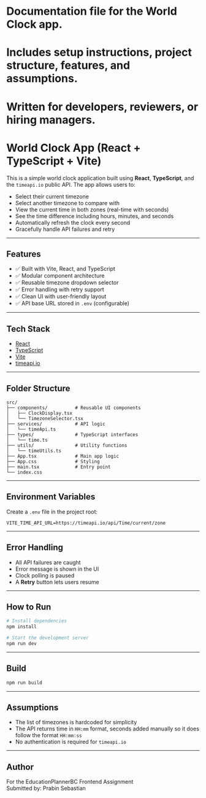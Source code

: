 
# Documentation file for the World Clock app.
# Includes setup instructions, project structure, features, and assumptions.
# Written for developers, reviewers, or hiring managers.



# World Clock App (React + TypeScript + Vite)

This is a simple world clock application built using **React**, **TypeScript**, and the `timeapi.io` public API. The app allows users to:

- Select their current timezone
- Select another timezone to compare with
- View the current time in both zones (real-time with seconds)
- See the time difference including hours, minutes, and seconds
- Automatically refresh the clock every second
- Gracefully handle API failures and retry

---

## Features

- ✅ Built with Vite, React, and TypeScript
- ✅ Modular component architecture
- ✅ Reusable timezone dropdown selector
- ✅ Error handling with retry support
- ✅ Clean UI with user-friendly layout
- ✅ API base URL stored in `.env` (configurable)

---

## Tech Stack

- [React](https://react.dev/)
- [TypeScript](https://www.typescriptlang.org/)
- [Vite](https://vitejs.dev/)
- [timeapi.io](https://timeapi.io)

---

## Folder Structure

```
src/
├── components/          # Reusable UI components
│   ├── ClockDisplay.tsx
│   └── TimezoneSelector.tsx
├── services/            # API logic
│   └── timeApi.ts
├── types/               # TypeScript interfaces
│   └── time.ts
├── utils/               # Utility functions
│   └── timeUtils.ts
├── App.tsx              # Main app logic
├── App.css              # Styling
├── main.tsx             # Entry point
└── index.css
```

---

## Environment Variables

Create a `.env` file in the project root:

```env
VITE_TIME_API_URL=https://timeapi.io/api/Time/current/zone
```

---

## Error Handling

- All API failures are caught
- Error message is shown in the UI
- Clock polling is paused
- A **Retry** button lets users resume

---

## How to Run

```bash
# Install dependencies
npm install

# Start the development server
npm run dev
```

---

## Build

```bash
npm run build
```

---

## Assumptions

- The list of timezones is hardcoded for simplicity
- The API returns time in `HH:mm` format, seconds added manually so it does follow the format `HH:mm:ss`
- No authentication is required for `timeapi.io`

---

## Author

For the EducationPlannerBC Frontend Assignment  
Submitted by: Prabin Sebastian